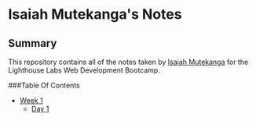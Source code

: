 # Isaiah Mutekanga's Notes

## Summary

This repository contains all of the notes taken by [Isaiah Mutekanga](https://github.com/isaiahmutekanga/) for the Lighthouse Labs Web Development Bootcamp.

###Table Of Contents

- [Week 1](/Week_1)
  - [Day 1](/Week_1/Day_1)
